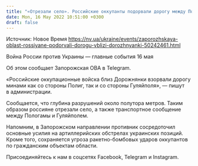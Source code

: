 ```yaml
---
title: "«Отрезали село». Российские оккупанты подорвали дорогу между Пологами и Гуляйполем — ОВА"
date: Mon, 16 May 2022 10:51:00 +0300
draft: false
---
```

Источник: Новое Время https://nv.ua/ukraine/events/zaporozhskaya-oblast-rossiyane-podorvali-dorogu-vblizi-dorozhnyanki-50242461.html


Война России против Украины — главные события 16 мая

Об этом сообщает Запорожская ОВА в Telegram.

«Российские оккупационные войска близ Дорожнянки взорвали дорогу минами как со стороны Полиг, так и со стороны Гуляйполя», — пишут в администрации.

Сообщается, что глубина разрушений около полутора метров. Таким образом россияне отрезали село, а также транспортное сообщение между Пологамы и Гуляйполем.

Напомним, в Запорожском направлении противник сосредоточил основные усилия на артиллерийских обстрелах украинских позиций. Кроме того, сохраняется угроза ракетно-бомбовых ударов оккупантов по гражданским объектам области.

Присоединяйтесь к нам в соцсетях Facebook, Telegram и Instagram.
